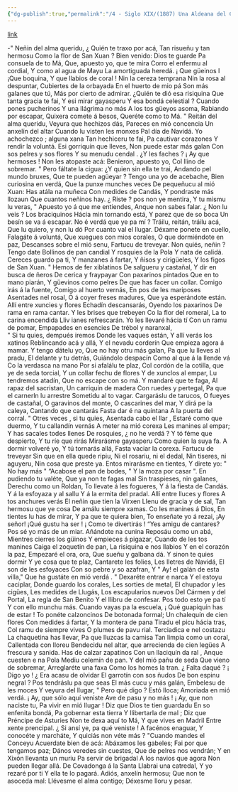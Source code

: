 ```yaml
---
{"dg-publish":true,"permalink":"/4 - Siglo XIX/(1887) Una Aldeana del Concejo de Gijón al Principe de Asturias/","tags":["#Siglo_19","central","a1887","Xosé_Caveda","escrito","Gijón","poema"]}
---
```


[link](https://asturies.com/cavedaynava/aldeana.txt)
  
-" Neñin del alma queridu, 
¿ Quién te traxo por acá, 
Tan risueñu y tan hermosu 
Como la flor de San Xuan ? 
Bien venido: Dios te guarde 
Pa consuela de to Má, 
Que, apuesto yo, que te mira 
Corro el enfermu al cordial, 
Y como al agua de Mayu 
La amortiguada heredá.
¡ Que güeinos I ¡Que boquina, 
Y que llabios de coral ! 
Nin la cereza temprana 
Nin la rosa al despuntar, 
Cubiertes de la orbayada 
En el huerto de mio pá 
Son más galanes que tú, 
Más por cierto de admirar. 
¿Quién te dió esa risiquina 
Que tanta gracia te fai, 
Y esi mirar gayasperu 
Y esa bondá celestial ? 
Cuando pones pucherinos 
Y una llágrima no más 
A los tos güeyos asoma, 
Rabiando por escapar,
Quixera comete á besos, 
Queréte como to Má.
" Reitán del alma queridu, 
Veyura que hechizos dás, 
Pareces en mió concencia 
Un anxelín del altar 
Cuando lu visten les monxes 
Pal día de Navidá. 
Yo achochezco ; alguna xana 
Tan hechiceru te fai, 
Pa cautivar corazones 
Y rendir la voluntá. 
Esi gorriquín que lleves, 
Non puede estar más galan 
Con sos pelres y sos flores 
Y su menudu cendal .
¿Y les faches ? ¡ Ay que hermoses ! 
Non les atopaste acá: 
Benieron, apuesto yo, 
Col llino de sobremar.
" Pero fáltate la cigua:
¿Y quien sin ella te trai, 
Andando pel mundo bruxes, 
Que te pueden agüeyar ? 
Tengo una yo de acebache, 
Bien curiosina en verdá, 
Que la punxe munches veces
De pequeñucu al mió Xuan: 
Has atála na muñeca 
Con medides de Candás, 
Y pondraste más llozaun 
Que cuantos neñinos hay. 
¿ Riste ? pos non ye mentira, 
Y tu mismu lu veras,
" Apuesto yo á que me entiendes, 
Anque non sabes falar. 
¿ Non lu veis ? Los braciquinos 
Hácia min tornando está, 
Y parez que de so boca 
Un besín se va á escapar. 
No é verdá que ye pa mí ? 
Tráilu, reitán, tráilu acá, 
Que lu quiero, y non lu dó 
Por cuanto val el llugar. 
Déxame ponete en cuello, 
Falagáte á voluntá, 
Que xuegues con mios corales, 
O que dormiéndote en paz, 
Descanses sobre el mió senu,
Fartucu de treveyar. 
Non quiés, neñin ? Tengo date 
Bollinos de pan candial 
Y rosquies de la Pola 
Y nata de calidá. 
Cereces guardo pa ti, 
Y manzanes á fartar, 
Y ñisos y cirigüeles, 
Y los figos de San Xuan.
" Hemos de fer xiblatinos 
De salgueru y castañal, 
Y dir en busca de ñeros 
De cerica y fraypayar 
Con paxarinos pintados 
Que en to mano piarán, 
Y güevinos como pelres 
De que has facer un collar. 
Comigo irás á la fuente, 
Comigo al huerto vernás, 
En pos de les mariposes 
Asentades nel rosal,
O á coyer freses madures,
Que ya esperándote están. 
Allí entre xuncies y flores 
Echadín descansarás, 
Oyendo los paxarinos 
De rama en rama cantar. 
Y les brises que trebeyen 
Co la flor del romeral, 
La to carina encendida 
Lliv ianes refrescarán. 
Yo les llevaré hácia tí 
Con un ramu de pomar, 
Empapades en esencies 
De trébol y naranxal,  
" Si tu quies, dempués iremos 
Donde les vaques están, 
Y allí verás los xatinos 
Reblincando acá y allá, 
Y el nevadu corderín 
Que empieza agora á mamar. 
Y tengo dátelu yo, 
Que no hay otru más galan, 
Pa que lu lleves al pradu, 
El delante y tu detrás, 
Guiándolo despacín 
Como al que á la llende vá 
Co la verdasca na mano 
Por si afalálu te plaz,
Col cordón de la cotilla, 
que ye de seda torcial,
Y un collar fechu de flores 
Y de xunclos al empar, 
Lu tendremos atadín,
Que no escape con so má. 
Y mandaré que te faga, 
Al rapaz del sacristan, 
Un carriquin de madera 
Con ruedes y pertegal, 
Pa que el carnerln lu arrestre 
Sometidu al to vagar. 
Cargaráslu de tarucos, 
O fueyes de castañal, 
O garavinos del monte, 
O cascarines del mar,
Y dirá pe la caleya,
Cantando que cantarás 
Fasta dar é na quintana 
A la puerta del corral.
" Otres veces , si tu quies, 
Asentada cabo el llar , 
Estaré como que duermo,
Y tu callandín vernás 
A meter na mió corexa 
Les manines al empar; 
Y has sacales todes llenes 
De rosquies, ¿ no he verdá ? 
Y tó féme que despierto, 
Y tu ríe que rirás 
Mirarásme gayasperu 
Como quien la suya fa. 
A dormir volveré yo, 
Y tú tornarás allá, 
Fasta vaciar la corexa. 
Fartucu de treveyar 
Sin que en ella quede ripiu, 
Ni el rosariu, ni el dedal, 
Nin tiseres, ni aguyeru, 
Nin cosa que preste ya. 
Entos mirarásme en tientes, 
Y direte yo: " No hay más " 
“Acabose el pan de bodes, 
" Y la moza por casar ".
En pudiendo tu valéte, 
Que ya non te fagas mal 
Sin traspieses, nin galanes, 
Derechu como un Roldan, 
To llevate á les fogueres,
Y á la fiesta de Candás.
Y á la esfoyaza y al sallu
Y á la ermita del pradal.
Allí entre lluces y flores
A tos anchures verás
El neñin que tien la Virxen
LIenu de gracia y de sal,
Tan hermosu que ye cosa 
De amálu siempre xamas.
Co les manines á Dios,
En tientes lu has de mirar,
Y pa que te quiera bien,
To enseñate yo á rezai,
¡Ay señor! ¡Qué gustu ha ser !
¡ Como te divertirás !
 “Yes amigu de cantares?
Pos sé yo más de un miar.
Añándote na cunina
Reposáu como un abá,
Mientres cierres los güinos
Y empieces á pigazar, 
Cuando de les tos manines 
Caiga el zoquetin de pan, 
La risiquina e nos llabios 
Y en el corazón la paz, 
Empezaré el ora, ora, 
Que sueñu y galbana dá. 
Y sinon te quies dormir 
Y ye cosa que te plaz, 
Cantarete les folies, 
Les lletres de Navidá, 
El son de les esfoyaces 
Con so pebre y so azafran, 
Y " Ay! el galán de esta villa," 
Que ha gustáte en mió verdá .
" Dexaréte entrar e narca 
Y el estoyu caciplar, 
Donde guardo los corales, 
Les sorties de metal, 
El chupador y les cigües, 
Les medides de Llugás, 
Los escapularios nuevos 
Del Cármen y del Portal, 
La regla de San Benito 
Y el llibru de confesar. 
Pos todo esto ye pa tí 
Y con ello munchu más.
 Cuando vayas pa la escuela, 
¡ Qué guapiquín has de estar !
To ponéte calzoncinos
De botonada formal; 
Un chalequín de cien flores 
Con medides á fartar, 
Y la montera de pana 
Tiradu el picu hácia tras, 
Col ramu de siempre vives 
O plumes de pavu rial. 
Terciadica e nel costazu 
La chaquetina has llevar, 
Pa que lluzcas la camisa 
Tan limpia como un coral, 
Callentada con lloreu 
Bendecidu nel altar, 
que arrecienda de cien legües 
A frescura y sanida. 
Has de calzar zapatinos 
Con un llaciquín da ral , 
Anque cuesten e na Pola 
Mediu celemín de pan. 
Y del mió pañu de seda 
Que vieno de sobremar, 
Arreglaréte una faxa 
Como los homes la tran. 
¿ Falta daqué ? ¡ Digo yo ! 
¿ Era acasu de olvidar 
El garrotín con sos ñudos 
De bon espinu negral ? 
Pos tendráslu pa que seas 
El más cucu y más galán, 
Embelesu de les moces 
Y veyura del llugar,
" Pero qué digo ? Estó lloca; 
Amoriada en mió verdá. 
¡ Ay, que sólo aquí veniste 
Ave de pasu y no más !
¡ Ay, que non naciste tu, 
Pa vivir en mió llugar ! 
Diz que Dios te tien guardadu 
En so enfenita bondá, 
Pa gobernar esta tierra 
Y llibertarla de mal ; 
Diz que Préncipe de Asturies 
Non te dexa aquí to Má, 
Y que vives en Madril 
Entre xente prencipal. 
¿ Si ansí ye, pa qué veniste
! A facénos enaguar,
Y conocéte y marcháte,
Y quiciás non véte más ?
 "Cuando mandes el Conceyu 
Acuerdate bien de acá: 
Abáxamos les gabeles; 
Fai por que tengamos paz; 
Dános veredes sin cuestes, 
Que de pelres nos vendrán; 
Y en Xixón llevanta un muriu 
Pa servir de brigadal 
A los navios que agora 
Non pueden llegar allá. 
De Covadonga á la Santa 
Llabrai una catredal, 
Y yo rezaré por ti 
Y ella te lo pagará. 
Adiós, anxelín hermosu; 
Que non te asoceda mal: 
Llévesme el alma contigo; 
Déxesme lloru y pesar.
